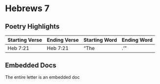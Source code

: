 # Hebrews 7

## Poetry Highlights

| Starting Verse | Ending Verse | Starting Word | Ending Word |
| :--- | :--- | :--- | :--- |
| Heb 7:21 | Heb 7:21 | “The | .’” |

## Embedded Docs

The entire letter is an embedded doc

